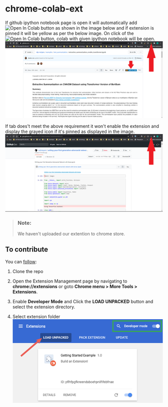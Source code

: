 # chrome-colab-ext
If github ipython notebook page is open it will automatically add ![Open In Colab](https://colab.research.google.com/assets/colab-badge.svg) button as shown in the image below and if extension is pinned it will be yellow as per the below image. On click of the ![Open In Colab](https://colab.research.google.com/assets/colab-badge.svg) button, colab with given ipython notebook will be open.
![Load Unpacked](doc/working.png)

If tab does't meet the above requirement it won't enable the extension and display the grayed icon if it's pinned as displayed in the image.
![Load Unpacked](doc/not_working.png)

> ### Note:
> We haven't uploaded our extention to chrome store.

## To contribute
You can [follow](https://developer.chrome.com/extensions/getstarted):
1. Clone the repo 

2. Open the Extension Management page by navigating to 
**chrome://extensions** or goto **Chrome menu > More Tools > Extensions**.

1. Enable **Developer Mode** and Click the **LOAD UNPACKED** button and select the extension directory.

4. Select extension folder
![Load Unpacked](doc/load_extension.png)


